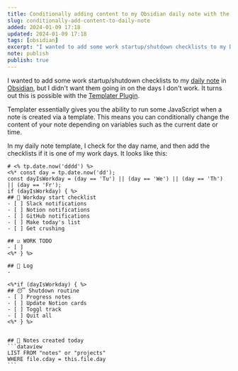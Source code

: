```yaml
---
title: Conditionally adding content to my Obsidian daily note with the Templater plugin
slug: conditionally-add-content-to-daily-note
added: 2024-01-09 17:18
updated: 2024-01-09 17:18
tags: [obsidian]
excerpt: "I wanted to add some work startup/shutdown checklists to my Daily Note in Obsidian, but I didn't want them going in on the days I don't work."
note: publish
publish: true
---
```

I wanted to add some work startup/shutdown checklists to my [daily note](https://help.obsidian.md/Plugins/Daily+notes) in [Obsidian](https://obsidian.md/), but I didn't want them going in on the days I don't work. It turns out this is possible with the [Templater Plugin](https://github.com/SilentVoid13/Templater).

Templater essentially gives you the ability to run some JavaScript when a note is created via a template. This means you can conditionally change the content of your note depending on variables such as the current date or time.

In my daily note template, I check for the day name, and then add the checklists if it is one of my work days. It looks like this:

````
# <% tp.date.now('dddd') %>
<%* const day = tp.date.now('dd'); 
const dayIsWorkday = (day == 'Tu') || (day == 'We') || (day == 'Th') || (day == 'Fr');
if (dayIsWorkday) { %>
## 🚀 Workday start checklist
- [ ] Slack notifications
- [ ] Notion notifications
- [ ] GitHub notifications
- [ ] Make today's list
- [ ] Get crushing

## ☑️ WORK TODO
- [ ] 
<%* } %>

## 📕 Log
- 

<%*if (dayIsWorkday) { %>
## 😴 Shutdown routine
- [ ] Progress notes
- [ ] Update Notion cards
- [ ] Toggl track
- [ ] Quit all
<%* } %>


## 📝 Notes created today
```dataview 
LIST FROM "notes" or "projects"
WHERE file.cday = this.file.day
```

